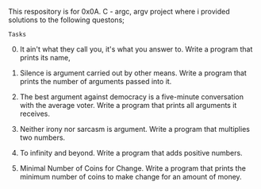 This respository is for 0x0A. C - argc, argv project where i provided solutions to the following questons;

	Tasks

0. It ain't what they call you, it's what you answer to.
      Write a program that prints its name,

1. Silence is argument carried out by other means.
      Write a program that prints the number of arguments passed into it.

2. The best argument against democracy is a five-minute conversation with the average voter.
      Write a program that prints all arguments it receives.

3. Neither irony nor sarcasm is argument.
      Write a program that multiplies two numbers.

4. To infinity and beyond.
      Write a program that adds positive numbers.

5. Minimal Number of Coins for Change.
      Write a program that prints the minimum number of coins to make change for an amount of money.
